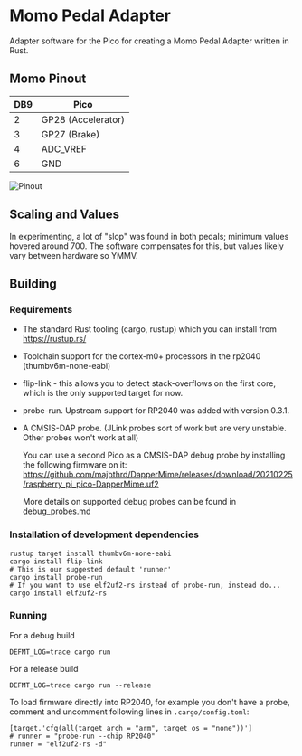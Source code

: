 # Momo Pedal Adapter

Adapter software for the Pico for creating a Momo Pedal Adapter written in Rust.

## Momo Pinout

| DB9 | Pico               |
|-----|--------------------|
| 2   | GP28 (Accelerator) |
| 3   | GP27 (Brake)       |
| 4   | ADC_VREF           |
| 6   | GND                |

![Pinout](https://external-preview.redd.it/S5BflE95IkjjjeUkvn9LgeV4Imw2jHGZRd8wbTi6-g4.jpg?auto=webp&s=a13e78acedd8437eace6cc4d84bc1272ba38f1a7)

## Scaling and Values

In experimenting, a lot of "slop" was found in both pedals; minimum values hovered around 700.  The software compensates for this, but values
likely vary between hardware so YMMV.

## Building
###  Requirements
- The standard Rust tooling (cargo, rustup) which you can install from https://rustup.rs/

- Toolchain support for the cortex-m0+ processors in the rp2040 (thumbv6m-none-eabi)

- flip-link - this allows you to detect stack-overflows on the first core, which is the only supported target for now.

- probe-run. Upstream support for RP2040 was added with version 0.3.1.

- A CMSIS-DAP probe. (JLink probes sort of work but are very unstable. Other probes won't work at all)

  You can use a second Pico as a CMSIS-DAP debug probe by installing the following firmware on it:
  https://github.com/majbthrd/DapperMime/releases/download/20210225/raspberry_pi_pico-DapperMime.uf2

  More details on supported debug probes can be found in [debug_probes.md](debug_probes.md)

### Installation of development dependencies
```
rustup target install thumbv6m-none-eabi
cargo install flip-link
# This is our suggested default 'runner'
cargo install probe-run
# If you want to use elf2uf2-rs instead of probe-run, instead do...
cargo install elf2uf2-rs
```

### Running

For a debug build
```
DEFMT_LOG=trace cargo run
```
For a release build
```
DEFMT_LOG=trace cargo run --release
```

To load firmware directly into RP2040, for example you don't have a probe, comment and uncomment following lines in `.cargo/config.toml`:

```
[target.'cfg(all(target_arch = "arm", target_os = "none"))']
# runner = "probe-run --chip RP2040"
runner = "elf2uf2-rs -d"
```
